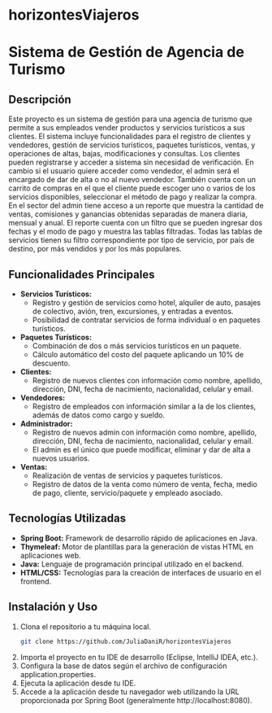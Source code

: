 # horizontesViajeros
# Sistema de Gestión de Agencia de Turismo

## Descripción
Este proyecto es un sistema de gestión para una agencia de turismo que permite a sus empleados vender productos y servicios turísticos a sus clientes. El sistema incluye funcionalidades para el registro de clientes y vendedores, gestión de servicios turísticos, paquetes turísticos, ventas, y operaciones de altas, bajas, modificaciones y consultas. Los clientes pueden registrarse y acceder a sistema sin necesidad de verificación. En cambio si el usuario quiere acceder como vendedor, el admin será el encargado de dar de alta o no al nuevo vendedor. También cuenta con un carrito de compras en el que el cliente puede escoger uno o varios de los servicios disponibles, seleccionar el método de pago y realizar la compra. En el sector del admin tiene acceso a un reporte que muestra la cantidad de ventas, comisiones y ganancias obtenidas separadas de manera diaria, mensual y anual. El reporte cuenta con un filtro que se pueden ingresar dos fechas y el modo de pago y muestra las tablas filtradas. Todas las tablas de servicios tienen su filtro correspondiente por tipo de servicio, por país de destino, por más vendidos y por los más populares.

## Funcionalidades Principales
- **Servicios Turísticos:**
  - Registro y gestión de servicios como hotel, alquiler de auto, pasajes de colectivo, avión, tren, excursiones, y entradas a eventos.
  - Posibilidad de contratar servicios de forma individual o en paquetes turísticos.
- **Paquetes Turísticos:**
  - Combinación de dos o más servicios turísticos en un paquete.
  - Cálculo automático del costo del paquete aplicando un 10% de descuento.
- **Clientes:**
  - Registro de nuevos clientes con información como nombre, apellido, dirección, DNI, fecha de nacimiento, nacionalidad, celular y email.
- **Vendedores:**
  - Registro de empleados con información similar a la de los clientes, además de datos como cargo y sueldo.
- **Administrador:**
  - Registro de nuevos admin con información como nombre, apellido, dirección, DNI, fecha de nacimiento, nacionalidad, celular y email.
  - El admin es el único que puede modificar, eliminar y dar de alta a nuevos usuarios.
- **Ventas:**
  - Realización de ventas de servicios y paquetes turísticos.
  - Registro de datos de la venta como número de venta, fecha, medio de pago, cliente, servicio/paquete y empleado asociado.

## Tecnologías Utilizadas
- **Spring Boot:** Framework de desarrollo rápido de aplicaciones en Java.
- **Thymeleaf:** Motor de plantillas para la generación de vistas HTML en aplicaciones web.
- **Java:** Lenguaje de programación principal utilizado en el backend.
- **HTML/CSS:** Tecnologías para la creación de interfaces de usuario en el frontend.

## Instalación y Uso
1. Clona el repositorio a tu máquina local.
   ```bash
   git clone https://github.com/JuliaDaniR/horizontesViajeros
2. Importa el proyecto en tu IDE de desarrollo (Eclipse, IntelliJ IDEA, etc.).
3. Configura la base de datos según el archivo de configuración application.properties.
4. Ejecuta la aplicación desde tu IDE.
5. Accede a la aplicación desde tu navegador web utilizando la URL proporcionada por Spring Boot (generalmente http://localhost:8080).
